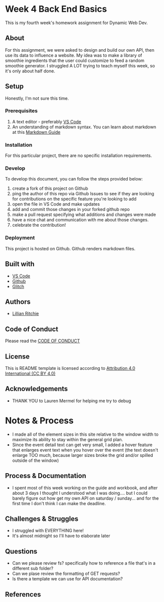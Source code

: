<!-- Every README should start with an H1 -->
# Week 4 Back End Basics
<!-- A one sentence description of the project or assignment -->
This is my fourth week's homework assignment for Dynamic Web Dev. 


<!-- It is good practice to add an about or summary -->
## About

For this assignment, we were asked to design and build our own API, then use its data to influence a website. My idea was to make a library of smoothie ingredients that the user could customize to feed a random smoothie generator. I struggled A LOT trying to teach myself this week, so it's only about half done.

<!-- It is essential to describe how to set up your project -->
## Setup

Honestly, I'm not sure this time.

<!-- Any knowledge or tools you will need before hand -->
### Prerequisites

1. A text editor - preferably [VS Code](https://code.visualstudio.com/)
2. An understanding of markdown syntax. You can learn about markdown at this [Markdown Guide](https://www.markdownguide.org/getting-started/)


<!-- any installation needs should be defined -->
### Installation

For this particular project, there are no specific installation requirements.

<!-- Write instructions on how to start working on your project -->
### Develop

To develop this document, you can follow the steps provided below:
1. create a fork of this project on Github
2. ping the author of this repo via Github Issues to see if they are looking for contributions on the specific feature you're looking to add
3. open the file in VS Code and make updates 
4. add and commit those changes in your forked github repo
5. make a pull request specifying what additions and changes were made
6. have a nice chat and communication with me about those changes. 
7. celebrate the contribution! 

<!-- Notes about the deployment -->
### Deployment

This project is hosted on Github. Github renders markdown files.

## Built with

* [VS Code](https://code.visualstudio.com/)
* [Github](https://github.com)
* [Glitch](https://glitch.com)


## Authors

* [Lillian Ritchie](https://github.com/lillianritchie)

## Code of Conduct

Please read the [CODE OF CONDUCT](https://www.mozilla.org/en-US/about/governance/policies/participation/) 

## License

This is README template is licensed according to [Attribution 4.0 International (CC BY 4.0) ](https://creativecommons.org/licenses/by/4.0/)

<!-- thank and reference all the things that made your project happen -->
## Acknowledgements

* THANK YOU to Lauren Mermel for helping me try to debug


<!-- For your assignments you might consider  -->
# Notes & Process
* I made all of the element sizes in this site relative to the window width to maximize its ability to stay within the general grid plan.
* Since the event detail text can get very small, I added a hover feature that enlarges event text when you hover over the event (the text doesn't enlarge TOO much, because larger sizes broke the grid and/or spilled outside of the window)

<!-- How you built this project - Include images, gifs, and notes here -->
## Process & Documentation
* I spent most of this week working on the guide and workbook, and after about 3 days I thought I understood what I was doing.... but I could barely figure out how get my own API on saturday / sunday... and for the first time I don't think I can make the deadline.

<!-- Any specific challenges or struggles documented -->
## Challenges & Struggles
* I struggled with EVERYTHING here! 
* It's almost midnight so I'll have to elaborate later

<!-- Any questions you have -->
## Questions
* Can we please review fs? specifically how to reference a file that's in a different sub folder?
* Can we plase review the formatting of GET requests?
* Is there a template we can use for API documentation?


<!-- References for resources and inspiration -->
## References
